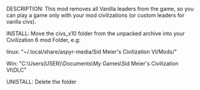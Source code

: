 DESCRIPTION: This mod removes all Vanilla leaders from the game, so you can play a game only with your mod civilizations (or custom leaders for vanlla civs). 

INSTALL: Move the civs_x10 folder from the unpacked archive into your Civilization 6 mod Folder, e.g:

linux: "~/.local/share/aspyr-media/Sid Meier's Civilization VI/Mods/"

Win: "C:\Users(USER)\Documents\My Games\Sid Meier's Civilization VI\DLC"

UNISTALL: Delete the folder
